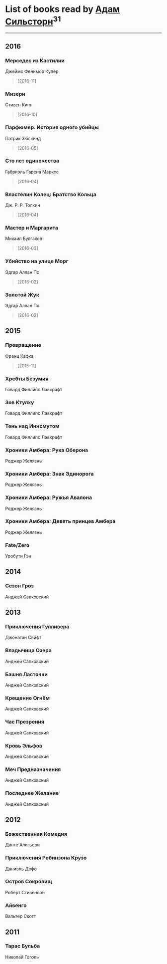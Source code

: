 # List of books read by [Адам Сильсторн](http://vk.com/id253918564)<sup>31</sup>
---

## 2016

### Мерседес из Кастилии
Джеймс Фенимор Купер
> [2016-11] 


### Мизери
Стивен Кинг
> [2016-10] 


### Парфюмер. История одного убийцы
Патрик Зюскинд
> [2016-05] 


### Сто лет одиночества
Габриэль Гарсиа Маркес
> [2016-04] 


### Властелин Колец: Братство Кольца
Дж. Р. Р. Толкин
> [2016-04] 


### Мастер и Маргарита
Михаил Булгаков
> [2016-03] 


### Убийство на улице Морг
Эдгар Аллан По
> [2016-02] 


### Золотой Жук
Эдгар Аллан По
> [2016-02] 



## 2015

### Превращение
Франц Кафка
> [2015-11] 


### Хребты Безумия
Говард Филлипс Лавкрафт


### Зов Ктулху
Говард Филлипс Лавкрафт


### Тень над Иннсмутом
Говард Филлипс Лавкрафт


### Хроники Амбера: Рука Оберона
Роджер Желязны


### Хроники Амбера: Знак Эдинорога
Роджер Желязны


### Хроники Амбера: Ружья Авалона
Роджер Желязны


### Хроники Амбера: Девять принцев Амбера
Роджер Желязны


### Fate/Zero
Уробути Гэн



## 2014

### Сезон Гроз
Анджей Сапковский



## 2013

### Приключения Гулливера
Джонатан Свифт


### Владычица Озера
Анджей Сапковский


### Башня Ласточки
Анджей Сапковский


### Крещение Огнём
Анджей Сапковский


### Час Презрения
Анджей Сапковский


### Кровь Эльфов
Анджей Сапковский


### Меч Предназначения
Анджей Сапковский


### Последнее Желание
Анджей Сапковский



## 2012

### Божественная Комедия
Данте Алигьери


### Приключения Робинзона Крузо
Даниэль Дефо


### Остров Сокровищ
Роберт Стивенсон


### Айвенго
Вальтер Скотт



## 2011

### Тарас Бульба
Николай Гоголь



